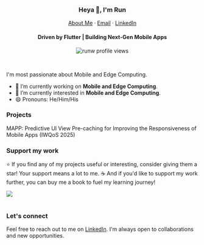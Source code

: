 <p align="center">
  <h3 align="center">Heya 👋, I'm Run</h3>
</p>
<p align="center">
    <a href="https://runwang123.github.io/">About Me</a>
    ·
    <a href="mailto:wangr654@gmail.com">Email</a>
    ·
    <a href="https://linkedin.com/in/runw">LinkedIn</a>
</p>
<p align="center">
  <h4 align="center">Driven by Flutter | 
Building Next-Gen Mobile Apps</h4>
</p>

<p align="center"> 
  <img align="center" src="https://komarev.com/ghpvc/?username=runwang123&color=blue&style=flat-square" alt="runw profile views" />
</p>
<br/>

I'm most passionate about Mobile and Edge Computing.

- 🔭 I’m currently working on **Mobile and Edge Computing**.
- 🌱 I’m currently interested in **Mobile and Edge Computing**.
- 😄 Pronouns: He/Him/His

### Projects
MAPP: Predictive UI View Pre-caching for Improving the Responsiveness of Mobile Apps (IWQoS 2025)

### Support my work

⭐️ If you find any of my projects useful or interesting, consider giving them a star! Your support means a lot to me. ☕️ And if you'd like to support my work further, you can buy me a book to fuel my learning journey!

<div>
  <a href="https://www.buymeacoffee.com/runw"><img src="https://img.buymeacoffee.com/button-api/?text=Buy me a book&emoji=📖&slug=runw&button_colour=5F7FFF&font_colour=ffffff&font_family=Cookie&outline_colour=000000&coffee_colour=FFDD00" /></a>
 </div>
 <br/>


### Let's connect


Feel free to reach out to me on [LinkedIn](https://www.linkedin.com/in/runw). I'm always open to collaborations and new opportunities.

<!-- [!["LinkedIn"](https://img.shields.io/badge/LinkedIn-blue?style=flat&logo=linkedin&labelColor=blue)](https://www.linkedin.com/in/runw)  -->
<!--
**runw/runw** is a ✨ _special_ ✨ repository because its `README.md` (this file) appears on your GitHub profile.

Here are some ideas to get you started:
- 👯 I’m looking to collaborate on ...
-->
